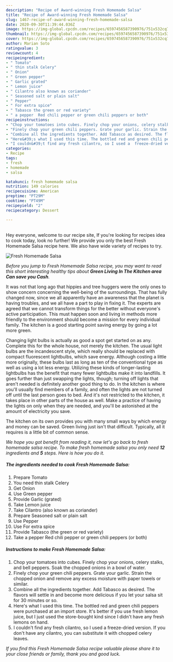 ```yaml
---
description: "Recipe of Award-winning Fresh Homemade Salsa"
title: "Recipe of Award-winning Fresh Homemade Salsa"
slug: 1467-recipe-of-award-winning-fresh-homemade-salsa
date: 2020-09-30T11:39:44.036Z
image: https://img-global.cpcdn.com/recipes/6597456587390976/751x532cq70/fresh-homemade-salsa-recipe-main-photo.jpg
thumbnail: https://img-global.cpcdn.com/recipes/6597456587390976/751x532cq70/fresh-homemade-salsa-recipe-main-photo.jpg
cover: https://img-global.cpcdn.com/recipes/6597456587390976/751x532cq70/fresh-homemade-salsa-recipe-main-photo.jpg
author: Marian Soto
ratingvalue: 3
reviewcount: 4
recipeingredient:
- " Tomato"
- " thin stalk Celery"
- " Onion"
- " Green pepper"
- " Garlic grated"
- " Lemon juice"
- " Cilantro also known as coriander"
- " Seasoned salt or plain salt"
- " Pepper"
- " For extra spice"
- " Tabasco the green or red variety"
- " a pepper  Red chili pepper or green chili peppers or both"
recipeinstructions:
- "Chop your tomatoes into cubes. Finely chop your onions, celery stalks, and bell peppers. Soak the chopped onions in a bowl of water."
- "Finely chop your green chili peppers. Grate your garlic. Strain the chopped onion and remove any excess moisture with paper towels or similar."
- "Combine all the ingredients together. Add Tabasco as desired. The flavors will settle in and become more delicious if you let your salsa sit for 30 minutes or so."
- "Here&#39;s what I used this time. The bottled red and green chili peppers were purchased at an import store. It&#39;s better if you use fresh lemon juice, but I just used the store-bought kind since I didn&#39;t have any fresh lemons on hand."
- "I couldn&#39;t find any fresh cilantro, so I used a  freeze-dried version. If you don&#39;t have any cilantro, you can substitute it with chopped celery leaves."
categories:
- Recipe
tags:
- fresh
- homemade
- salsa

katakunci: fresh homemade salsa 
nutrition: 149 calories
recipecuisine: American
preptime: "PT29M"
cooktime: "PT49M"
recipeyield: "2"
recipecategory: Dessert

---
```

<br>
Hey everyone, welcome to our recipe site, If you're looking for recipes idea to cook today, look no further! We provide you only the best Fresh Homemade Salsa recipe here. We also have wide variety of recipes to try.
<br>


![Fresh Homemade Salsa](https://img-global.cpcdn.com/recipes/6597456587390976/751x532cq70/fresh-homemade-salsa-recipe-main-photo.jpg)

<i>Before you jump to Fresh Homemade Salsa recipe, you may want to read this short interesting healthy tips about 
<strong>Green Living In The Kitchen area Can save you Cash</strong>.</i>
</br>

It was not that long ago that hippies and tree huggers were the only ones to show concern concerning the well-being of the surroundings. That has fully changed now, since we all apparently have an awareness that the planet is having troubles, and we all have a part to play in fixing it. The experts are agreed that we cannot transform things for the better without everyone's active participation. This must happen soon and living in methods more friendly to the environment should become a mission for every individual family. The kitchen is a good starting point saving energy by going a lot more green.

Changing light bulbs is actually as good a spot get started on as any. Complete this for the whole house, not merely the kitchen. The usual light bulbs are the incandescent style, which really should be replaced with compact fluorescent lightbulbs, which save energy. Although costing a little more originally, these bulbs last as long as ten of the conventional type as well as using a lot less energy. Utilizing these kinds of longer-lasting lightbulbs has the benefit that many fewer lightbulbs make it into landfills. It goes further than just swapping the lights, though; turning off lights that aren't needed is definitely another good thing to do. In the kitchen is where you'll usually find members of a family, and often the lights are not turned off until the last person goes to bed. And it's not restricted to the kitchen, it takes place in other parts of the house as well. Make a practice of having the lights on only when they are needed, and you'll be astonished at the amount of electricity you save.

The kitchen on its own provides you with many small ways by which energy and money can be saved. Green living just isn't that difficult. Typically, all it requires is a little bit of common sense.


<i>We hope you got benefit from reading it, now let's go back to fresh homemade salsa recipe. To make fresh homemade salsa you only need <strong>12</strong> ingredients and <strong>5</strong> steps. Here is how you do it.
</i>

##### The ingredients needed to cook Fresh Homemade Salsa:

1. Prepare  Tomato
1. You need  thin stalk Celery
1. Get  Onion
1. Use  Green pepper
1. Provide  Garlic (grated)
1. Take  Lemon juice
1. Take  Cilantro (also known as coriander)
1. Prepare  Seasoned salt or plain salt
1. Use  Pepper
1. Use  For extra spice
1. Provide  Tabasco (the green or red variety)
1. Take  a pepper  Red chili pepper or green chili peppers (or both)


##### Instructions to make Fresh Homemade Salsa:

1. Chop your tomatoes into cubes. Finely chop your onions, celery stalks, and bell peppers. Soak the chopped onions in a bowl of water.
1. Finely chop your green chili peppers. Grate your garlic. Strain the chopped onion and remove any excess moisture with paper towels or similar.
1. Combine all the ingredients together. Add Tabasco as desired. The flavors will settle in and become more delicious if you let your salsa sit for 30 minutes or so.
1. Here&#39;s what I used this time. The bottled red and green chili peppers were purchased at an import store. It&#39;s better if you use fresh lemon juice, but I just used the store-bought kind since I didn&#39;t have any fresh lemons on hand.
1. I couldn&#39;t find any fresh cilantro, so I used a  freeze-dried version. If you don&#39;t have any cilantro, you can substitute it with chopped celery leaves.


<i>If you find this Fresh Homemade Salsa recipe valuable please share it to your close friends or family, thank you and good luck.</i>
